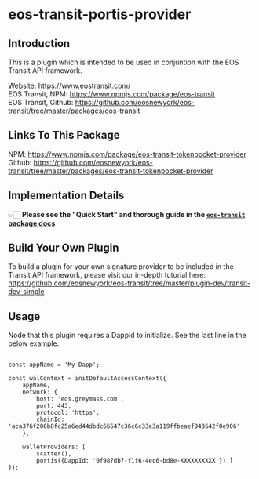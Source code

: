# eos-transit-portis-provider

## Introduction

This is a plugin which is intended to be used in conjuntion with the EOS Transit API framework. 

Website: https://www.eostransit.com/  
EOS Transit, NPM: https://www.npmjs.com/package/eos-transit  
EOS Transit, Github: https://github.com/eosnewyork/eos-transit/tree/master/packages/eos-transit


## Links To This Package

NPM: https://www.npmjs.com/package/eos-transit-tokenpocket-provider  
Github: https://github.com/eosnewyork/eos-transit/tree/master/packages/eos-transit-tokenpocket-provider

## Implementation Details

👉🏻 **Please see the "Quick Start" and thorough guide in the [`eos-transit` package docs](https://github.com/eosnewyork/eos-transit/tree/master/packages/eos-transit)**

## Build Your Own Plugin
To build a plugin for your own signature provider to be included in the Transit API framework, please visit our in-depth tutorial here: https://github.com/eosnewyork/eos-transit/tree/master/plugin-dev/transit-dev-simple

## Usage

Node that this plugin requires a Dappid to initialize. See the last line in the below example.

```

const appName = 'My Dapp';

const walContext = initDefaultAccessContext({
	appName,
	network: {
		host: 'eos.greymass.com',
		port: 443,
		protocol: 'https',
		chainId: 'aca376f206b8fc25a6ed44dbdc66547c36c6c33e3a119ffbeaef943642f0e906'
	},

	walletProviders: [ 
		scatter(),
		portis({DappId: '0f987db7-f1f6-4ec6-bd8e-XXXXXXXXXX'}) ]
});

```


